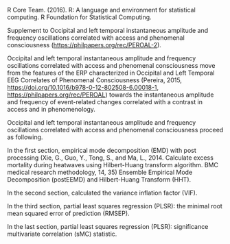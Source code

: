 R Core Team. (2016). R: A language and environment for statistical computing. R Foundation for Statistical Computing.

Supplement to Occipital and left temporal instantaneous amplitude and frequency oscillations correlated with access and phenomenal consciousness (https://philpapers.org/rec/PEROAL-2).

Occipital and left temporal instantaneous amplitude and frequency oscillations correlated with access and phenomenal consciousness move from the features of the ERP characterized in Occipital and Left Temporal EEG Correlates of Phenomenal Consciousness (Pereira, 2015, https://doi.org/10.1016/b978-0-12-802508-6.00018-1, https://philpapers.org/rec/PEROAL) towards the instantaneous amplitude and frequency of event-related changes correlated with a contrast in access and in phenomenology.

Occipital and left temporal instantaneous amplitude and frequency oscillations correlated with access and phenomenal consciousness proceed as following.

In the first section, empirical mode decomposition (EMD) with post processing (Xie, G., Guo, Y., Tong, S., and Ma, L., 2014. Calculate excess mortality during heatwaves using Hilbert-Huang transform algorithm. BMC medical research methodology, 14, 35) Ensemble Empirical Mode Decomposition (postEEMD) and Hilbert-Huang Transform (HHT).

In the second section, calculated the variance inflation factor (VIF).

In the third section, partial least squares regression (PLSR): the minimal root mean squared error of prediction (RMSEP).

In the last section, partial least squares regression (PLSR): significance multivariate correlation (sMC) statistic.
